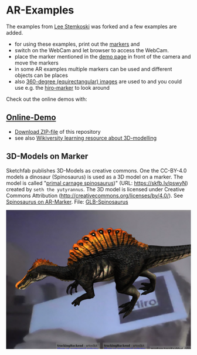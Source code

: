 # AR-Examples
The examples from [Lee Stemkoski](https://github.com/stemkoski/AR-Examples) was forked and a few examples are added.
* for using these examples, print out the [markers](markers/Marker_Printout_AR_demo.pdf) and
* switch on the WebCam and let browser to access the WebCam.
* place the marker mentioned in the [demo page](https://niebert.github.io/AR-Examples) in front of the camera and move the markers
* in some AR examples multiple markers can be used and different objects can be places
* also [360-degree (equirectangular) images](https://www.github.com/niebert/HuginSample) are used to and you could use e.g. the [hiro-marker](markers/Marker_Printout_AR_demo.pdf) to look around

Check out the online demos with:
## [Online-Demo](https://niebert.github.io/AR-Examples)
* [Download ZIP-file](https://github.com/niebert/AR-Examples/archive/refs/heads/master.zip) of this repository
* see also [Wikiversity learning resource about 3D-modelling](https://en.wikiversity.org/wiki/3D_Modelling/Examples/AR_with_Markers)

## 3D-Models on Marker
Sketchfab publishes 3D-Models as creative commons. One the CC-BY-4.0 models a dinosaur (Spinosaurus) is used as a 3D model on a marker. The model is called "[primal carnage spinosaurus](https://skfb.ly/pswyN))" (URL: https://skfb.ly/pswyN) created by `seth the yutyrannus`. The 3D model is licensed under Creative Commons Attribution (http://creativecommons.org/licenses/by/4.0/). See [Spinosaurus on AR-Marker](https://niebert.github.io/AR-Examples/spinosaurus_hiro_ar.html). File: [GLB-Spinosaurus](model3d/primal_carnage_spinosaurus_small.glb)

![Spinosaurus on AR-Marker](./img/spinosaurus_on_ar_marker.png)
